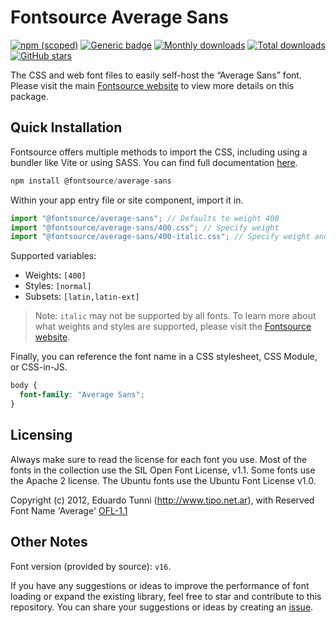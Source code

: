 # Fontsource Average Sans

[![npm (scoped)](https://img.shields.io/npm/v/@fontsource/average-sans?color=brightgreen)](https://www.npmjs.com/package/@fontsource/average-sans) [![Generic badge](https://img.shields.io/badge/fontsource-passing-brightgreen)](https://github.com/fontsource/fontsource) [![Monthly downloads](https://badgen.net/npm/dm/@fontsource/average-sans)](https://github.com/fontsource/fontsource) [![Total downloads](https://badgen.net/npm/dt/@fontsource/average-sans)](https://github.com/fontsource/fontsource) [![GitHub stars](https://img.shields.io/github/stars/fontsource/fontsource.svg?style=social&label=Star)](https://github.com/fontsource/fontsource/stargazers)

The CSS and web font files to easily self-host the “Average Sans” font. Please visit the main [Fontsource website](https://fontsource.org/fonts/average-sans) to view more details on this package.

## Quick Installation

Fontsource offers multiple methods to import the CSS, including using a bundler like Vite or using SASS. You can find full documentation [here](https://fontsource.org/docs/getting-started/introduction).

```javascript
npm install @fontsource/average-sans
```

Within your app entry file or site component, import it in.

```javascript
import "@fontsource/average-sans"; // Defaults to weight 400
import "@fontsource/average-sans/400.css"; // Specify weight
import "@fontsource/average-sans/400-italic.css"; // Specify weight and style
```

Supported variables:
- Weights: `[400]`
- Styles: `[normal]`
- Subsets: `[latin,latin-ext]`

> Note: `italic` may not be supported by all fonts. To learn more about what weights and styles are supported, please visit the [Fontsource website](https://fontsource.org/fonts/average-sans).

Finally, you can reference the font name in a CSS stylesheet, CSS Module, or CSS-in-JS.

```css
body {
  font-family: "Average Sans";
}
```

## Licensing
Always make sure to read the license for each font you use. Most of the fonts in the collection use the SIL Open Font License, v1.1. Some fonts use the Apache 2 license. The Ubuntu fonts use the Ubuntu Font License v1.0.

Copyright (c) 2012, Eduardo Tunni (http://www.tipo.net.ar), with Reserved Font Name 'Average'
[OFL-1.1](https://openfontlicense.org)

## Other Notes
Font version (provided by source): `v16`.

If you have any suggestions or ideas to improve the performance of font loading or expand the existing library, feel free to star and contribute to this repository. You can share your suggestions or ideas by creating an [issue](https://github.com/fontsource/fontsource/issues).